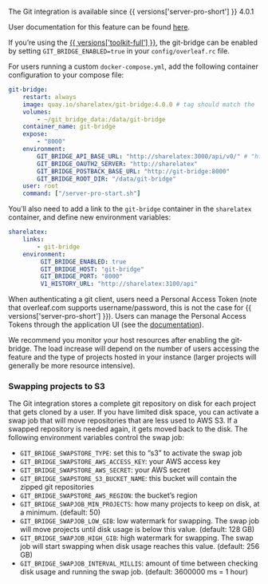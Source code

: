 The Git integration is available since {{ versions['server-pro-short'] }} 4.0.1

User documentation for this feature can be found [here](https://www.overleaf.com/learn/how-to/Using_Git_and_GitHub#The_Overleaf_Git-Bridge).

If you’re using the [{{ versions['toolkit-full'] }}](https://github.com/overleaf/toolkit), the git-bridge can be enabled by setting `GIT_BRIDGE_ENABLED=true` in your `config/overleaf.rc` file.

For users running a custom `docker-compose.yml`, add the following container configuration to your compose file:

```yml
git-bridge:
    restart: always
    image: quay.io/sharelatex/git-bridge:4.0.0 # tag should match the `sharelatex` container tag
    volumes:
        - ~/git_bridge_data:/data/git-bridge
    container_name: git-bridge
    expose:
        - "8000"
    environment:
        GIT_BRIDGE_API_BASE_URL: "http://sharelatex:3000/api/v0/" # "http://sharelatex/api/v0/" for version 4.1.6 and earlier
        GIT_BRIDGE_OAUTH2_SERVER: "http://sharelatex"
        GIT_BRIDGE_POSTBACK_BASE_URL: "http://git-bridge:8000"
        GIT_BRIDGE_ROOT_DIR: "/data/git-bridge"
    user: root
    command: ["/server-pro-start.sh"]
```

You’ll also need to add a link to the `git-bridge` container in the `sharelatex` container, and define new environment variables:   

```yml
sharelatex:
    links:
        - git-bridge
    environment:         
         GIT_BRIDGE_ENABLED: true
         GIT_BRIDGE_HOST: "git-bridge"
         GIT_BRIDGE_PORT: "8000"
         V1_HISTORY_URL: "http://sharelatex:3100/api"
```
When authenticating a git client, users need a Personal Access Token (note that overleaf.com supports username/password, this is not the case for {{ versions['server-pro-short'] }}). Users can manage the Personal Access Tokens through the application UI (see the [documentation](https://www.overleaf.com/learn/how-to/Git_integration_authentication_tokens?preview=true)).

We recommend you monitor your host resources after enabling the git-bridge. The load increase will depend on the number of users accessing the feature and the type of projects hosted in your instance (larger projects will generally be more resource intensive). 

### Swapping projects to S3

The Git integration stores a complete git repository on disk for each project that gets cloned by a user. If you have limited disk space, you can activate a swap job that will move repositories that are less used to AWS S3. If a swapped repository is needed again, it gets moved back to the disk. The following environment variables control the swap job:

- `GIT_BRIDGE_SWAPSTORE_TYPE`: set this to “s3” to activate the swap job
- `GIT_BRIDGE_SWAPSTORE_AWS_ACCESS_KEY`: your AWS access key
- `GIT_BRIDGE_SWAPSTORE_AWS_SECRET`: your AWS secret
- `GIT_BRIDGE_SWAPSTORE_S3_BUCKET_NAME`: this bucket will contain the zipped git repositories
- `GIT_BRIDGE_SWAPSTORE_AWS_REGION`: the bucket’s region
- `GIT_BRIDGE_SWAPJOB_MIN_PROJECTS`: how many projects to keep on disk, at a minimum. (default: 50)
- `GIT_BRIDGE_SWAPJOB_LOW_GIB`: low watermark for swapping. The swap job will move projects until disk usage is below this value. (default: 128 GB)
- `GIT_BRIDGE_SWAPJOB_HIGH_GIB`: high watermark for swapping. The swap job will start swapping when disk usage reaches this value. (default: 256 GB)
- `GIT_BRIDGE_SWAPJOB_INTERVAL_MILLIS`: amount of time between checking disk usage and running the swap job. (default: 3600000 ms = 1 hour)